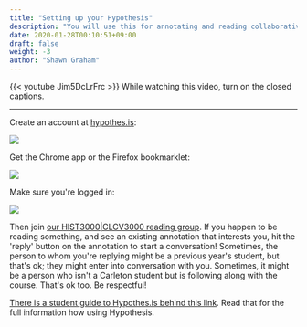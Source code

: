```yaml
---
title: "Setting up your Hypothesis"
description: "You will use this for annotating and reading collaboratively."
date: 2020-01-28T00:10:51+09:00
draft: false
weight: -3
author: "Shawn Graham"
---
```


{{< youtube Jim5DcLrFrc >}}
While watching this video, turn on the closed captions.

---

Create an account at [hypothes.is](http://hypothes.is):

![](https://d242fdlp0qlcia.cloudfront.net/uploads/2015/08/28181440/signin.png)

Get the Chrome app or the Firefox bookmarklet:

![](https://d242fdlp0qlcia.cloudfront.net/uploads/2015/08/28181440/install.png)

Make sure you're logged in:

![](https://d242fdlp0qlcia.cloudfront.net/uploads/2015/08/28181440/signin2.png)

Then join [our HIST3000|CLCV3000 reading group](https://hypothes.is/groups/9jqiPzjR/hist3000-clcv3000). If you happen to be reading something, and see an existing annotation that interests you, hit the 'reply' button on the annotation to start a conversation! Sometimes, the person to whom you're replying might be a previous year's student, but that's ok; they might enter into conversation with you. Sometimes, it might be a person who isn't a Carleton student but is following along with the course. That's ok too. Be respectful!

[There is a student guide to Hypothes.is behind this link](https://web.hypothes.is/quick-start-guide-for-students/). Read that for the full information how using Hypothesis.
